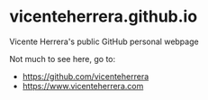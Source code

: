 # vicenteherrera.github.io

Vicente Herrera's public GitHub personal webpage

Not much to see here, go to:
  * https://github.com/vicenteherrera
  * https://www.vicenteherrera.com
